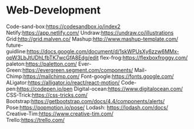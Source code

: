 # Web-Development
Code-sand-box:https://codesandbox.io/index2
Netify:https://app.netlify.com/
Undraw:https://undraw.co/illustrations
Grid:http://grid.malven.co/
Mashup:http://www.mashup-template.com/
future-guidline:https://docs.google.com/document/d/1skWPUsXy6zzw6MMx-opW3LbJtUDhLfbTK7wcGfA8Edg/edit
flex-frog:https://flexboxfroggy.com/
paleton:https://paletton.com/
Ever-Green:https://evergreen.segment.com/components/
Mail-Chimp:https://mailchimp.com/
Font-google:https://fonts.google.com/
ALigator:https://alligator.io/react/react-motion/
Code-pen:https://codepen.io/pen
Digital-ocean:https://www.digitalocean.com/
CSS-Trick:https://css-tricks.com/
Bootstrap:https://getbootstrap.com/docs/4.4/components/alerts/
Pose:https://popmotion.io/pose/
Lodash: https://lodash.com/docs/  
Creative-Tim:https://www.creative-tim.com/  
Trello:https://trello.com/ 
